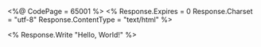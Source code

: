 <%@ CodePage = 65001 %>
<%
Response.Expires = 0
Response.Charset = "utf-8"
Response.ContentType = "text/html"
%>

<%
Response.Write "Hello, World!"
%>
